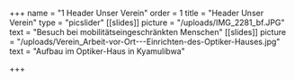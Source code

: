 +++
name = "1 Header Unser Verein"
order = 1
title = "Header Unser Verein"
type = "picslider"
[[slides]]
picture = "/uploads/IMG_2281_bf.JPG"
text = "Besuch bei mobilitätseingeschränkten Menschen"
[[slides]]
picture = "/uploads/Verein_Arbeit-vor-Ort---Einrichten-des-Optiker-Hauses.jpg"
text = "Aufbau im Optiker-Haus in Kyamulibwa"

+++
